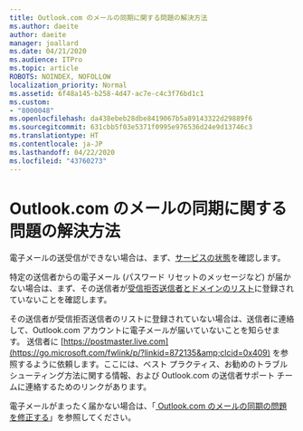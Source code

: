 ```yaml
---
title: Outlook.com のメールの同期に関する問題の解決方法
ms.author: daeite
author: daeite
manager: joallard
ms.date: 04/21/2020
ms.audience: ITPro
ms.topic: article
ROBOTS: NOINDEX, NOFOLLOW
localization_priority: Normal
ms.assetid: 6f48a145-b258-4d47-ac7e-c4c3f76bd1c1
ms.custom:
- "8000048"
ms.openlocfilehash: da438ebeb28dbe8419067b5a89143322d29889f6
ms.sourcegitcommit: 631cbb5f03e5371f0995e976536d24e9d13746c3
ms.translationtype: HT
ms.contentlocale: ja-JP
ms.lasthandoff: 04/22/2020
ms.locfileid: "43760273"
---
```

# <a name="fix-outlookcom-email-sync-issues"></a>Outlook.com のメールの同期に関する問題の解決方法

電子メールの送受信ができない場合は、まず、[サービスの状態](https://go.microsoft.com/fwlink/p/?linkid=837482&amp;clcid=0x409)を確認します。
  
特定の送信者からの電子メール (パスワード リセットのメッセージなど) が届かない場合は、まず、その送信者が[受信拒否送信者とドメインのリスト](https://outlook.live.com/mail/options/mail/junkEmail/blockedSendersAndDomains)に登録されていないことを確認します。
  
その送信者が受信拒否送信者のリストに登録されていない場合は、送信者に連絡して、Outlook.com アカウントに電子メールが届いていないことを知らせます。 送信者に [https://postmaster.live.com](https://go.microsoft.com/fwlink/p/?linkid=872135&amp;clcid=0x409) を参照するように依頼します。ここには、ベスト プラクティス、お勧めのトラブルシューティング方法に関する情報、および Outlook.com の送信者サポート チームに連絡するためのリンクがあります。
  
電子メールがまったく届かない場合は、「[ Outlook.com のメールの同期の問題を修正する](https://support.office.com/article/d39e3341-8d79-4bf1-b3c7-ded602233642?wt.mc_id=Office_Outlook_com_Alchemy)」を参照してください。